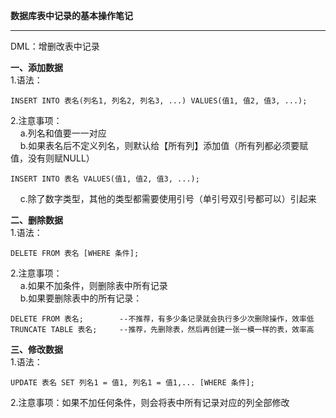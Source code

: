 **数据库表中记录的基本操作笔记**  

----------


DML：增删改表中记录  

**一、添加数据**  
1.语法： 

    INSERT INTO 表名(列名1, 列名2, 列名3, ...) VALUES(值1, 值2, 值3, ...);  

2.注意事项：  
&nbsp;&nbsp;&nbsp;&nbsp;a.列名和值要一一对应  
&nbsp;&nbsp;&nbsp;&nbsp;b.如果表名后不定义列名，则默认给【所有列】添加值（所有列都必须要赋值，没有则赋NULL） 

    INSERT INTO 表名 VALUES(值1, 值2, 值3, ...);  

&nbsp;&nbsp;&nbsp;&nbsp;c.除了数字类型，其他的类型都需要使用引号（单引号双引号都可以）引起来  

**二、删除数据**  
1.语法：  

    DELETE FROM 表名 [WHERE 条件];  

2.注意事项：  
&nbsp;&nbsp;&nbsp;&nbsp;a.如果不加条件，则删除表中所有记录  
&nbsp;&nbsp;&nbsp;&nbsp;b.如果要删除表中的所有记录：  

    DELETE FROM 表名;        --不推荐，有多少条记录就会执行多少次删除操作，效率低  
    TRUNCATE TABLE 表名;     --推荐，先删除表，然后再创建一张一模一样的表，效率高  

**三、修改数据**   
1.语法：  

    UPDATE 表名 SET 列名1 = 值1, 列名1 = 值1,... [WHERE 条件];  

2.注意事项：如果不加任何条件，则会将表中所有记录对应的列全部修改  